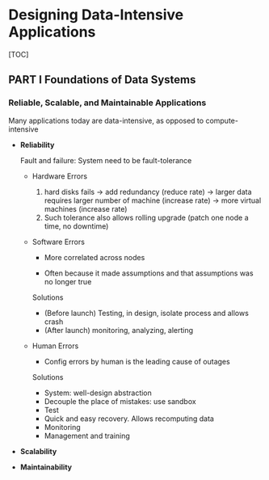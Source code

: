 # Designing Data-Intensive Applications

[TOC]



## PART I Foundations of Data Systems

### Reliable, Scalable, and Maintainable Applications

Many applications today are data-intensive, as opposed to compute-intensive

- **Reliability**
	
	Fault and failure: System need to be fault-tolerance
	
	- Hardware Errors
	
	  1. hard disks fails -> add redundancy (reduce rate) -> larger data requires larger number of machine (increase rate)  -> more virtual machines (increase rate)
	  2. Such tolerance also allows rolling upgrade (patch one node a time, no downtime)
	
	- Software Errors
	
	  - More correlated across nodes
	
	  - Often because it made assumptions and that assumptions was no longer true
	
	  Solutions
	
	  - (Before launch) Testing, in design, isolate process and allows crash
	  - (After launch) monitoring, analyzing, alerting
	
	- Human Errors
	
	  - Config errors by human is the leading cause of outages
	
	  Solutions
	
	  - System: well-design abstraction
	  - Decouple the place of mistakes: use sandbox
	  - Test
	  - Quick and easy recovery. Allows recomputing data
	  - Monitoring
	  - Management and training
	
- **Scalability**


- **Maintainability**